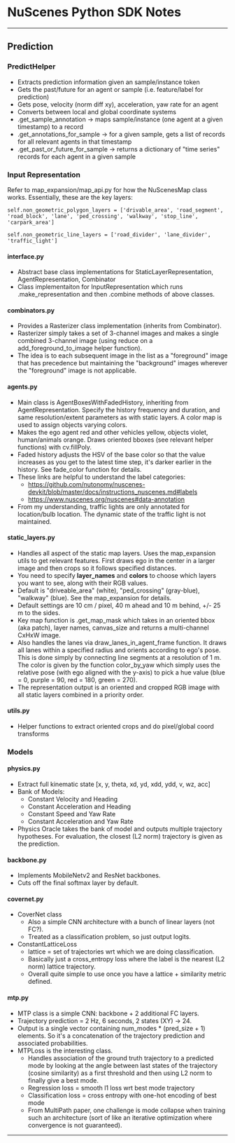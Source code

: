 # NuScenes Python SDK Notes

---
## Prediction

### PredictHelper
  * Extracts prediction information given an sample/instance token
  * Gets the past/future for an agent or sample (i.e. feature/label for prediction)
  * Gets pose, velocity (norm diff xy), acceleration, yaw rate for an agent
  * Converts between local and global coordinate systems
  * .get_sample_annotation -> maps sample/instance (one agent at a given timestamp) to a record
  * .get_annotations_for_sample -> for a given sample, gets a list of records for all relevant agents in that timestamp
  * .get_past_or_future_for_sample -> returns a dictionary of "time series" records for each agent in a given sample
  
### Input Representation

Refer to map_expansion/map_api.py for how the NuScenesMap class works.  Essentially, these are the key layers:

`self.non_geometric_polygon_layers = ['drivable_area', 'road_segment', 'road_block', 'lane', 'ped_crossing',
                                             'walkway', 'stop_line', 'carpark_area']`

`self.non_geometric_line_layers = ['road_divider', 'lane_divider', 'traffic_light']`

#### interface.py
  * Abstract base class implementations for StaticLayerRepresentation, AgentRepresentation, Combinator
  * Class implementaiton for InputRepresentation which runs .make_representation and then .combine methods of above classes.

#### combinators.py
  * Provides a Rasterizer class implementation (inherits from Combinator).
  * Rasterizer simply takes a set of 3-channel images and makes a single combined 3-channel image (using reduce on a add_foreground_to_image helper function).
  * The idea is to each subsequent image in the list as a "foreground" image that has precedence but maintaining the "background" images wherever the "foreground" image is not applicable.

#### agents.py
  * Main class is AgentBoxesWithFadedHistory, inheriting from AgentRepresentation.  Specify the history frequency and duration, and same resolution/extent parameters as with static layers.  A color map is used to assign objects varying colors.
  * Makes the ego agent red and other vehicles yellow, objects violet, human/animals orange.  Draws oriented bboxes (see relevant helper functions) with cv.fillPoly.
  * Faded history adjusts the HSV of the base color so that the value increases as you get to the latest time step, it's darker earlier in the history.  See fade_color function for details.
  * These links are helpful to understand the label categories:
    * https://github.com/nutonomy/nuscenes-devkit/blob/master/docs/instructions_nuscenes.md#labels
    * https://www.nuscenes.org/nuscenes#data-annotation
  * From my understanding, traffic lights are only annotated for location/bulb location.  The dynamic state of the traffic light is not maintained.

#### static_layers.py
  * Handles all aspect of the static map layers.  Uses the map_expansion utils to get relevant features.  First draws ego in the center in a larger image and then crops so it follows specified distances.
  * You need to specify **layer_names** and **colors** to choose which layers you want to see, along with their RGB values.
  * Default is "driveable_area" (white), "ped_crossing" (gray-blue), "walkway" (blue).  See the map_expansion for details.
  * Default settings are 10 cm / pixel, 40 m ahead and 10 m behind, +/- 25 m to the sides.
  * Key map function is .get_map_mask which takes in an oriented bbox (aka patch), layer names, canvas_size and returns a multi-channel CxHxW image.
  * Also handles the lanes via draw_lanes_in_agent_frame function.  It draws all lanes within a specified radius and orients according to ego's pose.  This is done simply by connecting line segments at a resolution of 1 m.  The color is given by the function color_by_yaw which simply uses the relative pose (with ego aligned with the y-axis) to pick a hue value (blue = 0, purple = 90, red = 180, green = 270).
  * The representation output is an oriented and cropped RGB image with all static layers combined in a priority order.

#### utils.py
  * Helper functions to extract oriented crops and do pixel/global coord transforms

### Models

#### physics.py
  * Extract full kinematic state [x, y, theta, xd, yd, xdd, ydd, v, wz, acc]
  * Bank of Models:
    * Constant Velocity and Heading
    * Constant Acceleration and Heading
    * Constant Speed and Yaw Rate
    * Constant Acceleration and Yaw Rate
  * Physics Oracle takes the bank of model and outputs multiple trajectory hypotheses.  For evaluation, the closest (L2 norm) trajectory is given as the prediction.


#### backbone.py
 * Implements MobileNetv2 and ResNet backbones.
 * Cuts off the final softmax layer by default.

#### covernet.py
 * CoverNet class
   * Also a simple CNN architecture with a bunch of linear layers (not FC?).
   * Treated as a classification problem, so just output logits.
 * ConstantLatticeLoss
   * lattice = set of trajectories wrt which we are doing classification.
   * Basically just a cross_entropy loss where the label is the nearest (L2 norm) lattice trajectory.
   * Overall quite simple to use once you have a lattice + similarity metric defined.

#### mtp.py
 * MTP class is a simple CNN: backbone + 2 additional FC layers.
 * Trajectory prediction = 2 Hz, 6 seconds, 2 states (XY) -> 24.
 * Output is a single vector containing num_modes * (pred_size + 1) elements.  So it's a concatenation of the trajectory prediction and associated probabilities.
 * MTPLoss is the interesting class.  
   * Handles association of the ground truth trajectory to a predicted mode by looking at the angle between last states of the trajectory (cosine similarity) as a first threshold and then using L2 norm to finally give a best mode.
   * Regression loss = smooth l1 loss wrt best mode trajectory
   * Classification loss = cross entropy with one-hot encoding of best mode
   * From MultiPath paper, one challenge is mode collapse when training such an architecture (sort of like an iterative optimization where convergence is not guaranteed).

---

